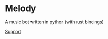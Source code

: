# Melody
A music bot written in python (with rust bindings)

[Support](https://discord.gg/dGAzZDaTS9)
